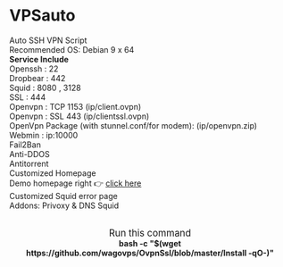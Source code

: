 # VPSauto
Auto SSH VPN Script<br>
Recommended OS: Debian 9 x 64<br>
<b>Service Include</b><br>
Openssh : 22<br>
Dropbear : 442<br>
Squid : 8080 , 3128<br>
SSL : 444<br>
Openvpn : TCP 1153 (ip/client.ovpn)<br>
Openvpn : SSL 443 (ip/clientssl.ovpn)<br>
OpenVpn Package (with stunnel.conf/for modem): (ip/openvpn.zip)<br>
Webmin : ip:10000<br>
Fail2Ban<br>
Anti-DDOS<br>
Antitorrent<br>
Customized Homepage<br>
Demo homepage right 👉 <a href="https://bit.ly/2XtmzQW" target="_blank">click here</a><br>
Customized Squid error page<br>
Addons: Privoxy & DNS Squid<br><br>
<p align="center"><big>Run this command</big>
<br>
<b>bash -c "$(wget https://github.com/wagovps/OvpnSsl/blob/master/Install -qO-)"</b>
</p>
